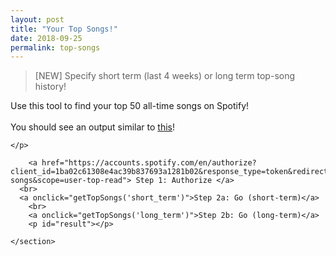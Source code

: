 ```yaml
---
layout: post
title: "Your Top Songs!"
date: 2018-09-25
permalink: top-songs
---
```


> [NEW] Specify short term (last 4 weeks) or long term top-song history!

<script>
function getTopSongs(interval) {
  var xhttp = new XMLHttpRequest();
  let url = new URL(window.location.href);
	if (url.hash == '') {
		alert("Please authorize first!");
		return 0;
	}
  document.getElementById("result").innerHTML = "Loading...";

	let token = url.hash.split('=')[1].split('&')[0]; // Wow that's so ugly...
  xhttp.onreadystatechange = function() {
    if (this.readyState == 4 && this.status == 200) {
			document.getElementById("result").innerHTML = "<br>";
			// Get Response
      res = JSON.parse(this.response);
			console.log(res);
      let data = _.get(res, "items");
      if (data && _.size(data) < 1) {
        document.getElementById("result").innerHTML = "<p>ERROR :(</p>"
        return;
      }
      _.forEach(data, function(value, index) {
				console.log(value);
				element = index+1 + ". <strong>" + value.name + "</strong> (" + value.artists[0].name + ")<br>";
        document.getElementById("result").innerHTML += element;
      });
    // }
		//
    // if (this.status == 400) {
    //   document.getElementById("result").innerHTML = "<p>Please Try Again!</p>"
    }
  }
  xhttp.open("GET", "https://api.spotify.com/v1/me/top/tracks?limit=50&time_range=" + interval, true);
	xhttp.setRequestHeader('Authorization', 'Bearer ' + token);
  xhttp.send();
}
</script>
<div class="col12">
	<section class="post-home">
		<p>Use this tool to find your top 50 all-time songs on Spotify!<br><br>
    You should see an output similar to <a href="https://joshspicer.com/josh-top-songs">this</a>!

    </p>

    	<a href="https://accounts.spotify.com/en/authorize?client_id=1ba02c61308e4ac39b837693a1281b02&response_type=token&redirect_uri=http://localhost:4000/top-songs&scope=user-top-read"> Step 1: Authorize </a>
      <br>
      <a onclick="getTopSongs('short_term')">Step 2a: Go (short-term)</a>
    	<br>
    	<a onclick="getTopSongs('long_term')">Step 2b: Go (long-term)</a>
    	<p id="result"></p>

    </section>

</div>
